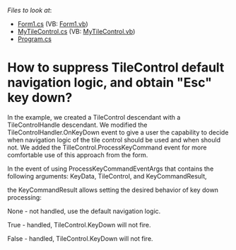 <!-- default file list -->
*Files to look at*:

* [Form1.cs](./CS/Form1.cs) (VB: [Form1.vb](./VB/Form1.vb))
* [MyTileControl.cs](./CS/MyTileControl.cs) (VB: [MyTileControl.vb](./VB/MyTileControl.vb))
* [Program.cs](./CS/Program.cs)
<!-- default file list end -->
# How to suppress TileControl default navigation logic, and obtain "Esc" key down?


<p>In the example, we created a TileControl descendant with a TileControlHandle descendant. We modified the TileControlHandler.OnKeyDown event to give a user the capability to decide when navigation logic of the tile control should be used and when should not. We added the TilleControl.ProcessKeyCommand event for more comfortable use of this approach from the form. </p><p>In the event of using ProcessKeyCommandEventArgs that contains the following arguments: KeyData, TileControl, and KeyCommandResult,</p><p>the KeyCommandResult allows setting the desired behavior of key down processing:</p><p>None - not handled, use the default navigation logic.</p><p>True - handled, TileControl.KeyDown will not fire.</p><p>False - handled,  TileControl.KeyDown will not fire.</p>

<br/>


